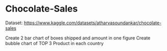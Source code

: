 # Chocolate-Sales

Dataset: https://www.kaggle.com/datasets/atharvasoundankar/chocolate-sales

Create 2 bar chart of boxes shipped and amount in one figure
Create bubble chart of TOP 3 Product in each country
